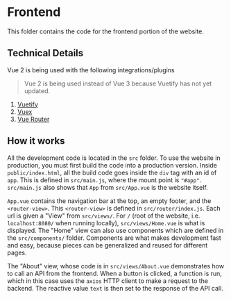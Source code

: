 # Frontend

This folder contains the code for the frontend portion of the website.

## Technical Details
Vue 2 is being used with the following integrations/plugins

> Vue 2 is being used instead of Vue 3 because Vuetify has not yet updated.

1. [Vuetify](https://vuetifyjs.com/en/)
1. [Vuex](https://vuex.vuejs.org/)
3. [Vue Router](https://router.vuejs.org/)

## How it works

All the development code is located in the `src` folder. To use the website in production, you must first build the code into a production version. Inside `public/index.html`, all the build code goes inside the `div` tag with an id of `app`. This is defined in `src/main.js`, where the mount point is `"#app"`. `src/main.js` also shows that `App` from `src/App.vue` is the website itself.

`App.vue` contains the navigation bar at the top, an empty footer, and the `<router-view>`. This `<router-view>` is defined in `src/router/index.js`. Each url is given a "View" from `src/views/`. For `/` (root of the website, i.e. `localhost:8080/` when running locally), `src/views/Home.vue` is what is displayed. The "Home" view can also use components which are defined in the `src/components/` folder. Components are what makes development fast and easy, because pieces can be generalized and reused for different pages.

The "About" view, whose code is in `src/views/About.vue` demonstrates how to call an API from the frontend. When a button is clicked, a function is run, which in this case uses the `axios` HTTP client to make a request to the backend. The reactive value `text` is then set to the response of the API call.
